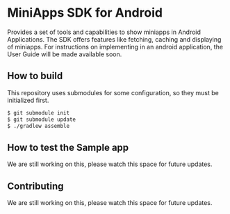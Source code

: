 # MiniApps SDK for Android

Provides a set of tools and capabilities to show miniapps in Android Applications. The SDK offers features like fetching, caching and displaying of miniapps. 
For instructions on implementing in an android application, the User Guide will be made available soon.

## How to build

This repository uses submodules for some configuration, so they must be initialized first.

```bash
$ git submodule init
$ git submodule update
$ ./gradlew assemble
```

## How to test the Sample app

We are still working on this, please watch this space for future updates.

## Contributing

We are still working on this, please watch this space for future updates.